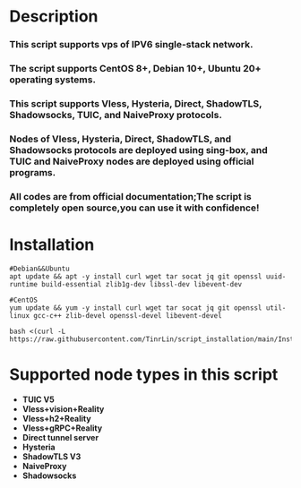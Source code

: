 # **Description**
### This script supports vps of IPV6 single-stack network.
### The script supports CentOS 8+, Debian 10+, Ubuntu 20+ operating systems.
### This script supports Vless, Hysteria, Direct, ShadowTLS, Shadowsocks, TUIC, and NaiveProxy protocols.
### Nodes of Vless, Hysteria, Direct, ShadowTLS, and Shadowsocks protocols are deployed using sing-box, and TUIC and NaiveProxy nodes are deployed using official programs.
### All codes are from official documentation;The script is completely open source,you can use it with confidence!

# **Installation**
```
#Debian&&Ubuntu
apt update && apt -y install curl wget tar socat jq git openssl uuid-runtime build-essential zlib1g-dev libssl-dev libevent-dev
```
```
#CentOS
yum update && yum -y install curl wget tar socat jq git openssl util-linux gcc-c++ zlib-devel openssl-devel libevent-devel
```
```
bash <(curl -L https://raw.githubusercontent.com/TinrLin/script_installation/main/Install.sh)
```
# **Supported node types in this script**
- **TUIC V5**
- **Vless+vision+Reality**
- **Vless+h2+Reality**
- **Vless+gRPC+Reality**
- **Direct tunnel server**
- **Hysteria**
- **ShadowTLS V3**
- **NaiveProxy**
- **Shadowsocks**
